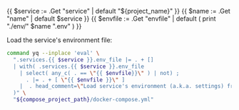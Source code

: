 {{ $service := .Get "service" | default "${project_name}" }}
{{ $name := .Get "name" | default $service }}
{{ $envfile := .Get "envfile" | default ( print "./env/" $name ".env" ) }}

Load the service's environment file:

```bash
command yq --inplace 'eval' \
  ".services.{{ $service }}.env_file |= . + []
  | with( .services.{{ $service }}.env_file
    | select( any_c( . == \"{{ $envfile}}\" ) | not) ;
      . |= . + [ \"{{ $envfile }}\" ]
    |  . head_comment=\"Load service's environment (a.k.a. settings) from file.\"
  )" \
  "${compose_project_path}/docker-compose.yml"
```
